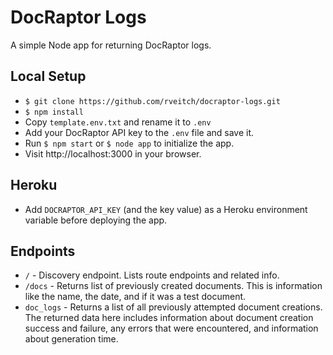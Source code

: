 # DocRaptor Logs
A simple Node app for returning DocRaptor logs.

## Local Setup
- `$ git clone https://github.com/rveitch/docraptor-logs.git`
- `$ npm install`
- Copy `template.env.txt` and rename it to `.env`
- Add your DocRaptor API key to the `.env` file and save it.
- Run `$ npm start` or `$ node app` to initialize the app.
- Visit http://localhost:3000 in your browser.

## Heroku
- Add `DOCRAPTOR_API_KEY` (and the key value) as a Heroku environment variable before deploying the app.

## Endpoints
- `/` - Discovery endpoint. Lists route endpoints and related info.
- `/docs` - Returns list of previously created documents. This is information like the name, the date, and if it was a test document.
- `doc_logs` - Returns a list of all previously attempted document creations. The returned data here includes information about document creation success and failure, any errors that were encountered, and information about generation time.
